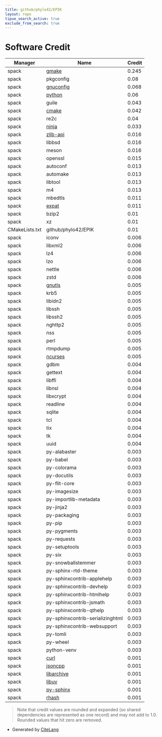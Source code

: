 ```yaml
---
title: github/phylo42/EPIK
layout: repo
tipue_search_active: true
exclude_from_search: true
---
```

# Software Credit

|Manager|Name|Credit|
|-------|----|------|
|spack|[gmake](https://www.gnu.org/software/make/)|0.245|
|spack|pkgconfig|0.08|
|spack|[gnuconfig](https://www.gnu.org/software/config/)|0.068|
|spack|[python](https://www.python.org/)|0.06|
|spack|guile|0.043|
|spack|[cmake](https://www.cmake.org)|0.042|
|spack|re2c|0.04|
|spack|[ninja](https://ninja-build.org/)|0.033|
|spack|[zlib-api](https://zlib.net)|0.016|
|spack|libbsd|0.016|
|spack|meson|0.016|
|spack|openssl|0.015|
|spack|autoconf|0.013|
|spack|automake|0.013|
|spack|libtool|0.013|
|spack|m4|0.013|
|spack|mbedtls|0.011|
|spack|[expat](https://libexpat.github.io/)|0.011|
|spack|bzip2|0.01|
|spack|xz|0.01|
|CMakeLists.txt|github/phylo42/EPIK|0.01|
|spack|iconv|0.006|
|spack|libxml2|0.006|
|spack|lz4|0.006|
|spack|lzo|0.006|
|spack|nettle|0.006|
|spack|zstd|0.006|
|spack|[gnutls](https://www.gnutls.org)|0.005|
|spack|krb5|0.005|
|spack|libidn2|0.005|
|spack|libssh|0.005|
|spack|libssh2|0.005|
|spack|nghttp2|0.005|
|spack|nss|0.005|
|spack|perl|0.005|
|spack|rtmpdump|0.005|
|spack|[ncurses](https://invisible-island.net/ncurses/ncurses.html)|0.005|
|spack|gdbm|0.004|
|spack|gettext|0.004|
|spack|libffi|0.004|
|spack|libnsl|0.004|
|spack|libxcrypt|0.004|
|spack|readline|0.004|
|spack|sqlite|0.004|
|spack|tcl|0.004|
|spack|tix|0.004|
|spack|tk|0.004|
|spack|uuid|0.004|
|spack|py-alabaster|0.003|
|spack|py-babel|0.003|
|spack|py-colorama|0.003|
|spack|py-docutils|0.003|
|spack|py-flit-core|0.003|
|spack|py-imagesize|0.003|
|spack|py-importlib-metadata|0.003|
|spack|py-jinja2|0.003|
|spack|py-packaging|0.003|
|spack|py-pip|0.003|
|spack|py-pygments|0.003|
|spack|py-requests|0.003|
|spack|py-setuptools|0.003|
|spack|py-six|0.003|
|spack|py-snowballstemmer|0.003|
|spack|py-sphinx-rtd-theme|0.003|
|spack|py-sphinxcontrib-applehelp|0.003|
|spack|py-sphinxcontrib-devhelp|0.003|
|spack|py-sphinxcontrib-htmlhelp|0.003|
|spack|py-sphinxcontrib-jsmath|0.003|
|spack|py-sphinxcontrib-qthelp|0.003|
|spack|py-sphinxcontrib-serializinghtml|0.003|
|spack|py-sphinxcontrib-websupport|0.003|
|spack|py-tomli|0.003|
|spack|py-wheel|0.003|
|spack|python-venv|0.003|
|spack|[curl](https://curl.se/)|0.001|
|spack|[jsoncpp](https://github.com/open-source-parsers/jsoncpp)|0.001|
|spack|[libarchive](https://www.libarchive.org)|0.001|
|spack|[libuv](https://libuv.org)|0.001|
|spack|[py-sphinx](https://www.sphinx-doc.org/en/master/)|0.001|
|spack|[rhash](https://sourceforge.net/projects/rhash/)|0.001|


> Note that credit values are rounded and expanded (so shared dependencies are represented as one record) and may not add to 1.0. Rounded values that hit zero are removed.


- Generated by [CiteLang](https://github.com/vsoch/citelang)
